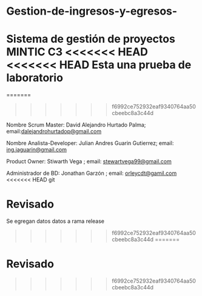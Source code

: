 # Gestion-de-ingresos-y-egresos-
Sistema de gestión de proyectos MINTIC C3
<<<<<<< HEAD
<<<<<<< HEAD
Esta una prueba de laboratorio
=======
=======
>>>>>>> f6992ce752932eaf9340764aa50cbeebc8a3c44d

Nombre Scrum Master: David Alejandro Hurtado Palma; email:dalejandrohurtadop@gmail.com

Nombre Analista-Developer: Julian Andres Guarin Gutierrez; email: ing.jaguarin@gmail.com 

Product Owner: Stiwarth Vega ; email: stewartvega99@gmail.com

Administrador de BD: Jonathan Garzón ; email: orleycdt@gamil.com
<<<<<<< HEAD
git 
# Revisado

 Se egregan datos  datos a rama release
>>>>>>> f6992ce752932eaf9340764aa50cbeebc8a3c44d
=======

# Revisado
>>>>>>> f6992ce752932eaf9340764aa50cbeebc8a3c44d
